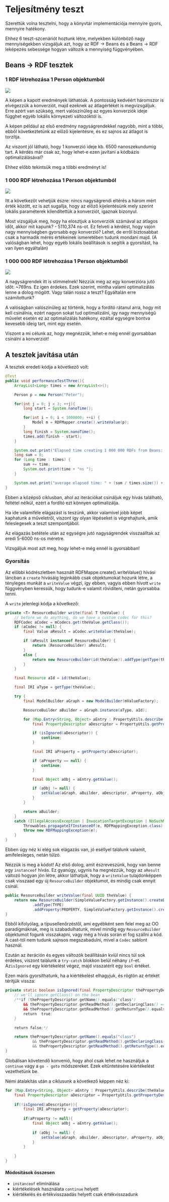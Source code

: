 # Teljesítmény teszt

Szerettük volna tesztelni, hogy a könyvtár implementációja mennyire gyors, mennyire hatékony.

Ehhez 6 teszt-szcenáriót hoztunk létre, melyekben különböző nagy mennyiségekben vizsgáljuk azt, hogy az RDF -> Beans és a Beans -> RDF leképezés sebessége hogyan változik a mennyiség függvényében.

## Beans -> RDF tesztek

### 1 RDF létrehozása 1 Person objektumból

![](img/performance/perf1.png)

A képen a kapott eredmények láthatóak. A pontosság kedvéért háromszor is elvégezzük a konverziót, majd ezeknek az átlagértékét is megvizsgáljuk.
Erre azért van szükség, mert valószínűleg az egyes konverziók ideje függhet egyéb lokális környezeti változóktól is.

A képen például az első eredmény nagyságrendekkel nagyobb, mint a többi, ebből következtetünk az előző kijelentésre, és ez sajnos az átlagot is torzítja.

Az viszont jól látható, hogy 1 konverzió ideje kb. 6500 nanoszekundumig tart. A kérdés már csak az, hogy lehet-e ezen javítani a kódbázis optimalizálásával?

Ehhez előbb tekintsük meg a többi eredményt is!

### 1 000 RDF létrehozása 1 Person objektumból

![](img/performance/perf2.png)

Itt a következőt vehetjük észre: nincs nagyságrendi eltérés a három mért érték között, ez is azt sugallja, hogy az előző kijelentésünk 
mely szerint lokális paraméterek kilendítettük a konverziót, igaznak bizonyul.

Most vizsgáljuk meg, hogy ha elosztjuk a konverziók számával az átlagos időt, akkor mit kapunk? - 5110,374 ns-ot. 
Ez felveti a kérdést, hogy vajon nagy mennyiségben gyorsabb egy konverzió? Lehet, de erről biztosabbat csak a harmadik mérés értékeinek 
ismeretében tudunk mondani majd. (A valóságban lehet, hogy egyéb lokális beállítások is segítik a gyorsítást, ha van ilyen egyáltalán)

### 1 000 000 RDF létrehozása 1 Person objektumból

![](img/performance/perf3.png)

A nagyságrendek itt is stimmelnek! Nézzük meg az egy konverzióra jutó időt: ~769ns. Ez igen érdekes. 
Ezek szerint, mintha valami optimalizálás lenne a dolog mögött. Vagy talán rossz a teszt? Egyáltalán erre számítottunk?

A valóságban valószínűleg az történik, hogy a fordító rátanul arra, hogy mit kell csinálnia, ezért nagyon sokat tud optimalizálni, így 
nagy mennyiségű művelet esetén ez az optimalizálás hatékony, ezáltal egységre bontva kevesebb ideig tart, mint egy esetén.

Viszont a mi célunk az, hogy megnézzük, lehet-e még ennél gyorsabban csinálni a konverziót!

## A tesztek javítása után

A tesztek eredeti kódja a következő volt: 

```java
@Test
public void performanceTestThree(){
    ArrayList<Long> times = new ArrayList<>();

    Person p = new Person("Peter");

    for(int j = 0; j < 3; ++j){
        long start = System.nanoTime();

        for(int i = 0; i < 1000000; ++i) {
            Model m = RDFMapper.create().writeValue(p);
        }
        long finish = System.nanoTime();
        times.add(finish - start);
    }

    System.out.print("Elapsed time creating 1 000 000 RDFs from Beans: ");
    long sum = 0;
    for (Long time : times) {
        sum += time;
        System.out.print(time + "ns ");
    }

    System.out.print("average elapsed time: " + (sum / times.size()) + "ns\n");
}
```

Ebben a középső ciklusban, ahol az iterációkat csináljuk egy hívás található, feltétel nélkül, ezért a fordító ezt könnyen optimalizálja.

Ha ide valamiféle elágazást is teszünk, akkor valamivel jobb képet kaphatunk a műveletről, viszont így olyan lépéseket is végrehajtunk, amik feleslegesek a teszt szempontjából.

Az elágazás betétele után az egységre jutó nagyságrendek visszaálltak az eredi 5-6000 ns-os méretre.

Vizsgáljuk most azt meg, hogy lehet-e még ennél is gyorsabban!

### Gyorsítás

Az előbbi kódrészletben használt RDFMappe.create().writeValue() hívási láncban a `create` hívásáig leginkább csak objektumokat hozunk létre, 
a tényleges munkát a `writeValue` végzi, így ebben, vagyis ebben hívott `write` függvényben keressük, hogy tudunk-e valamit rövidíteni, netán gyorsabba tenni.

A `write` jelenlegi kódja a következő:

```java
private <T> ResourceBuilder write(final T theValue) {
    // before we do anything, do we have a custom codec for this?
    RDFCodec aCodec = mCodecs.get(theValue.getClass());
    if (aCodec != null) {
        final Value aResult = aCodec.writeValue(theValue);

        if (aResult instanceof ResourceBuilder) {
            return (ResourceBuilder) aResult;
        }
        else {
            return new ResourceBuilder(id(theValue)).addType(getType(theValue)).addProperty(VALUE, aResult);
        }
    }

    final Resource aId = id(theValue);

    final IRI aType = getType(theValue);

    try {
        final ModelBuilder aGraph = new ModelBuilder(mValueFactory);

        ResourceBuilder aBuilder = aGraph.instance(aType, aId);

        for (Map.Entry<String, Object> aEntry : PropertyUtils.describe(theValue).entrySet()) {
            final PropertyDescriptor aDescriptor = PropertyUtils.getPropertyDescriptor(theValue, aEntry.getKey());

            if (isIgnored(aDescriptor)) {
                continue;
            }

            final IRI aProperty = getProperty(aDescriptor);

            if (aProperty == null) {
                continue;
            }

            final Object aObj = aEntry.getValue();

            if (aObj != null) {
                setValue(aGraph, aBuilder, aDescriptor, aProperty, aObj);
            }
        }

        return aBuilder;
    }
    catch (IllegalAccessException | InvocationTargetException | NoSuchMethodException e) {
        Throwables.propagateIfInstanceOf(e, RDFMappingException.class);
        throw new RDFMappingException(e);
    }
}   
```

Ebben úgy néz ki elég sok elágazás van, jó eséllyel találunk valamit, amifelesleges, netán túlzó.

Nézzük is meg a kódot! Az első dolog, amit észreveszünk, hogy van benne egy `instanceof` hívás. Ez gyanúgy, 
ugynis ha megnézzük, hogy az `aResult` változó hogyan jön létre, akkor láthatjuk, hogy a `writeValue` tulajdonképpen 
csak visszaad egy új `ResourceBuilder` objektumot, és mindig csak ennyit csinál.

```java
public ResourceBuilder writeValue(final UUID theValue) {
    return new ResourceBuilder(SimpleValueFactory.getInstance().createBNode())
            .addType(TYPE)
            .addProperty(PROPERTY, SimpleValueFactory.getInstance().createLiteral(theValue.toString()));
}
```

Ebből kifolyólag, a típusellenőrzéstől, ami egyébként sem felel meg az OO paradigmáknak, meg is szabadulhatunk, mivel mindig
 egy `ResourceBuilder` objektumot fogunk visszakapni, vagy még a hívás során el fog szállni a kód. A cast-tól nem tudunk sajnsos 
megszabadulni, mivel a `Codec` sablont használ.

Ezután az iteráción és egyes változók beállításán kvíül nincs túl sok érdekes, viszont találunk a `try-catch` blokkon belül néhány 
`if`-et. Az`isIgnored` egy kiértékelést végez, majd visszatérít egy `bool` értéket.

Ezen máris gyorsíthatunk, ha a kiértékelést elhagyjuk, és rögtön az értékét térítjük vissza:
```java
private static boolean isIgnored(final PropertyDescriptor thePropertyDescriptor) {
    // we'll ignore getClass() on the bean
    /**if (thePropertyDescriptor.getName().equals("class")
        && thePropertyDescriptor.getReadMethod().getDeclaringClass() == Object.class
        && thePropertyDescriptor.getReadMethod().getReturnType().equals(Class.class)) {
        return  true;
    }

    return false;*/

    return thePropertyDescriptor.getName().equals("class")
            && thePropertyDescriptor.getReadMethod().getDeclaringClass() == Object.class
            && thePropertyDescriptor.getReadMethod().getReturnType().equals(Class.class);
}
```

Globálisan követendő konvenió, hogy ahol csak lehet ne használjuk a `continue`
 vagy a `go - goto` módszereket. Ezek eltűntetésére kiértékelést vezethetünk be.

Némi átalakítás után a ciklusunk a következő képpen néz ki:
```java
for (Map.Entry<String, Object> aEntry : PropertyUtils.describe(theValue).entrySet()) {
    final PropertyDescriptor aDescriptor = PropertyUtils.getPropertyDescriptor(theValue, aEntry.getKey());
 
    if(!isIgnored(aDescriptor)){
        final IRI aProperty = getProperty(aDescriptor);
 
        if(aProperty != null){
            final Object aObj = aEntry.getValue();
 
            if (aObj != null) {
                setValue(aGraph, aBuilder, aDescriptor, aProperty, aObj);
            }
        }
 
    }
}
```

#### Módosítások összesen

- `instanceof` eliminálása
- kiértékelések használata `continue` helyett
- kiértékelés és értékvisszaadás helyett csak értékvisszadunk

